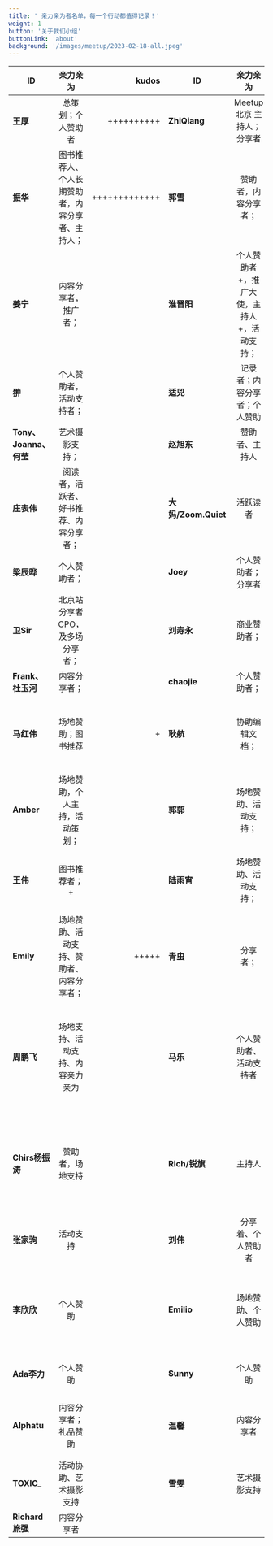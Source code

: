 ```yaml
---
title: ' 亲力亲为者名单，每一个行动都值得记录！'
weight: 1
button: '关于我们小组'
buttonLink: 'about'
background: '/images/meetup/2023-02-18-all.jpeg'
---
```


 

| ID        | 亲力亲为 | kudos  | ID        | 亲力亲为 | kuoos |ID        | 亲力亲为 |  kudos|
|--------------|:-------------:|---------:|-----------|:-------------:|---------:|-----------|:-------------:|---------:|
| **王厚** | 总策划；个人赞助者 |   ++++++++++       | **ZhiQiang**  | Meetup 北京 主持人；分享者  |    +       |  **Fine**   | 个人赞助者 |           
|  **振华**   |图书推荐人、个人长期赞助者，内容分享者、主持人；   |  +++++++++++++      |  **郭雪**  | 赞助者，内容分享者；  |    |  **HESHU**  | 摄影支持   |           
|  **姜宁**    |  内容分享者，推广者；  |           |  **淮晋阳**  | 个人赞助者+，推广大使，主持人+，活动支持；  |           |  **袁滚滚**  |  分享者、主持人 |          
|  **翀**    | 个人赞助者，活动支持者；  |           |   **适兕**  | 记录者；内容分享者；个人赞助  |    +++++++++++++       | **波波**   | 赞助者、支持者  |           
| **Tony、Joanna、何莹**    | 艺术摄影支持；  |           | **赵旭东**  |  赞助者、主持人 |           | **蕾**   | 内容分享者  |           | 
|  **庄表伟**   | 阅读者，活跃者、好书推荐、内容分享者；  |           | **大妈/Zoom.Quiet**   | 活跃读者  |      | **Dongjie**   | 场地支持、赞助者、分享者  | +++   |   
| **梁辰晔**    | 个人赞助者；  |           |  **Joey**  | 个人赞助者；分享者  |           |    **李圳虎**| 内容分享者  |           |  
|  **卫Sir**   | 北京站分享者CPO，及多场分享者；  |         |   **刘寿永**   |   商业赞助者； |           |  **小小靖**  |  场地支持 |           |  
| **Frank、杜玉河**    | 内容分享者；  |           |  **chaojie**  |   个人赞助者； |           |  **少婷Fiona**  |  场地赞助 |           |   
|  **马红伟**   | 场地赞助；图书推荐  | +          |   **耿航** |  协助编辑文档； |           |  **王德福**   | 主持人、分享者、赞助者   |   ++++++        |  
| **Amber**    | 场地赞助，个人主持，活动策划；  |           |  **郭郭**  | 场地赞助、活动支持；  |           |   **付钦伟** | 赞助者  |           |  
|   **王伟**  | 图书推荐者；+  |           |   **陆雨宵** | 场地赞助、活动支持；  |           |  **李杨**  | 内容分享者、推广者  |           |   
|  **Emily**   | 场地赞助、活动支持、赞助者、内容分享者；  |     +++++      |  **青虫**  | 分享者；  |           | **焦子先**   | 场地赞助   |           |   
|   **周鹏飞**  | 场地支持、活动支持、内容亲力亲为  |           |   **马乐** |  个人赞助者、活动支持者 |           |  **侯佩秀**  | 场地赞助、活动支持、个人赞助者；  |   
|  **Chirs杨振涛**  |赞助者，场地支持 | |  **Rich/锐旗**  | 主持人  |  | **迷糊**   | 个人赞助者、活动筹备、文创设计  |           |
|  **张家驹**  | 活动支持   |           | **刘伟** | 分享着、个人赞助者 || **武晓慧**| 分享者|
|**李欣欣**|个人赞助|| **Emilio**|场地赞助、个人赞助|++|**我有魔发**|活动筹备、艺术摄影支持；|++++|
|**Ada李力**|个人赞助| |**Sunny**|个人赞助 | |**Hailing**| 内容分享者 | |
|**Alphatu**|内容分享者；礼品赞助|| **温馨**|内容分享者| ++| **YHJ**|内容分享者、活动筹备||
|**TOXIC_**|活动协助、艺术摄影支持| |**雪雯**|艺术摄影支持|| **一亩阳光**|个人赞助者||
|**Richard 旅强**|内容分享者||